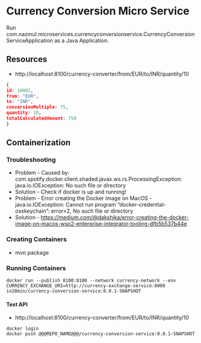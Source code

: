 # Currency Conversion Micro Service
Run com.nazmul.microservices.currencyconversionservice.CurrencyConversionServiceApplication as a Java Application.

## Resources

- http://localhost:8100/currency-converter/from/EUR/to/INR/quantity/10

```json
{
id: 10002,
from: "EUR",
to: "INR",
conversionMultiple: 75,
quantity: 10,
totalCalculatedAmount: 750
}
```

## Containerization

### Troubleshooting

- Problem - Caused by: com.spotify.docker.client.shaded.javax.ws.rs.ProcessingException: java.io.IOException: No such file or directory
- Solution - Check if docker is up and running!
- Problem - Error creating the Docker image on MacOS - java.io.IOException: Cannot run program “docker-credential-osxkeychain”: error=2, No such file or directory
- Solution - https://medium.com/@dakshika/error-creating-the-docker-image-on-macos-wso2-enterprise-integrator-tooling-dfb5b537b44e

### Creating Containers

- mvn package

### Running Containers

```
docker run --publish 8100:8100 --network currency-network --env CURRENCY_EXCHANGE_URI=http://currency-exchange-service:8000 in28min/currency-conversion-service:0.0.1-SNAPSHOT
```

#### Test API 
- http://localhost:8100/currency-converter/from/EUR/to/INR/quantity/10

```
docker login
docker push @@@REPO_NAME@@@/currency-conversion-service:0.0.1-SNAPSHOT
```
